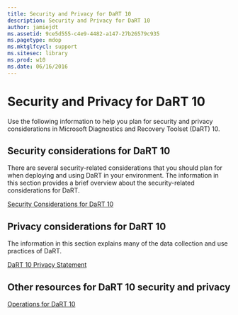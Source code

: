 ```yaml
---
title: Security and Privacy for DaRT 10
description: Security and Privacy for DaRT 10
author: jamiejdt
ms.assetid: 9ce5d555-c4e9-4482-a147-27b26579c935
ms.pagetype: mdop
ms.mktglfcycl: support
ms.sitesec: library
ms.prod: w10
ms.date: 06/16/2016
---
```



# Security and Privacy for DaRT 10


Use the following information to help you plan for security and privacy considerations in Microsoft Diagnostics and Recovery Toolset (DaRT) 10.

## Security considerations for DaRT 10


There are several security-related considerations that you should plan for when deploying and using DaRT in your environment. The information in this section provides a brief overview about the security-related considerations for DaRT.

[Security Considerations for DaRT 10](security-considerations-for-dart-10.md)

## Privacy considerations for DaRT 10


The information in this section explains many of the data collection and use practices of DaRT.

[DaRT 10 Privacy Statement](dart-10-privacy-statement.md)

## Other resources for DaRT 10 security and privacy


[Operations for DaRT 10](operations-for-dart-10.md)

 

 





